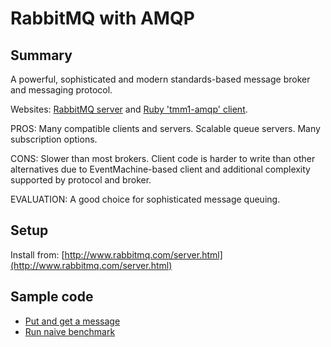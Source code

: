 RabbitMQ with AMQP
==================

Summary
-------

A powerful, sophisticated and modern standards-based message broker and messaging protocol.

Websites: [RabbitMQ server](http://www.rabbitmq.com/) and [Ruby 'tmm1-amqp' client](http://github.com/tmm1/amqp/tree/master).

PROS: Many compatible clients and servers. Scalable queue servers. Many subscription options.

CONS: Slower than most brokers. Client code is harder to write than other alternatives due to EventMachine-based client and additional complexity supported by protocol and broker.

EVALUATION: A good choice for sophisticated message queuing.

Setup
-----

Install from: [http://www.rabbitmq.com/server.html](http://www.rabbitmq.com/server.html)

Sample code
-----------

* [Put and get a message](putget.rb)
* [Run naive benchmark](bench.rb)
